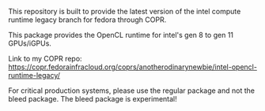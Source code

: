 This repository is built to provide the latest version of the intel compute runtime legacy branch for fedora through COPR. 

This package provides the OpenCL runtime for intel's gen 8 to gen 11 GPUs/iGPUs.

Link to my COPR repo:
https://copr.fedorainfracloud.org/coprs/anotherodinarynewbie/intel-opencl-runtime-legacy/

For critical production systems, please use the regular package and not the bleed package. The bleed package is experimental!
